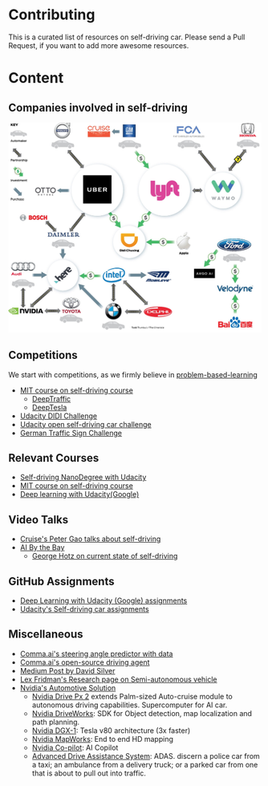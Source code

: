 # Contributing 
This is a curated list of resources on self-driving car. Please send a Pull Request, if you 
want to add more awesome resources. 

# Content
## Companies involved in self-driving
![self-driving-companies](self-driving-space.jpeg)

## Competitions
We start with competitions, as we firmly believe in 
[problem-based-learning](https://en.wikipedia.org/wiki/Problem-based_learning)
* [MIT course on self-driving course](http://selfdrivingcars.mit.edu/) 
   * [DeepTraffic](http://selfdrivingcars.mit.edu/deeptraffic/)
   * [DeepTesla](http://selfdrivingcars.mit.edu/deeptesla/)
* [Udacity DIDI Challenge](https://challenge.udacity.com/)
* [Udacity open self-driving car challenge](https://www.udacity.com/self-driving-car)
* [German Traffic Sign Challenge](https://inclass.kaggle.com/c/traffic-sign-recognition/data)

## Relevant Courses 
* [Self-driving NanoDegree with Udacity](https://www.udacity.com/course/self-driving-car-engineer-nanodegree--nd013)
* [MIT course on self-driving course](http://selfdrivingcars.mit.edu/)
* [Deep learning with Udacity(Google)](https://www.udacity.com/course/deep-learning--ud730)

## Video Talks 
* [Cruise's Peter Gao talks about self-driving](https://www.youtube.com/watch?v=s-8cYj_eh8E)
* [AI By the Bay](https://www.youtube.com/playlist?list=PLNESult6cnOk3Q8tjfSIWy49Fz37l0wZU)
    * [George Hotz on current state of self-driving](https://www.youtube.com/watch?v=IxuU5L2MEII)

## GitHub Assignments 
* [Deep Learning with Udacity (Google) assignments](https://github.com/rndbrtrnd/udacity-deep-learning) 
* [Udacity's Self-driving car assignments](https://github.com/jessicayung/self-driving-car-nd)

## Miscellaneous
* [Comma.ai's steering angle predictor with data](https://github.com/commaai/research)
* [Comma.ai's open-source driving agent](https://github.com/commaai/openpilot)
* [Medium Post by David Silver](https://medium.com/@dsilver829)
* [Lex Fridman's Research page on Semi-autonomous vehicle](http://lexfridman.com/)
* [Nvidia's Automotive Solution](http://www.nvidia.com/object/drive-px.html)
    * [Nvidia Drive Px 2]() extends Palm-sized Auto-cruise module to autonomous driving capabilities.
      Supercomputer for AI car. 
    * [Nvidia DriveWorks](): SDK for Object detection, map localization and path planning.
    * [Nvidia DGX-1](): Tesla v80 architecture (3x faster)
    * [Nvidia MapWorks](): End to end HD mapping
    * [Nvidia Co-pilot](): AI Copilot
    * [Advanced Drive Assistance System](): ADAS. discern a police car from a taxi; an ambulance from a delivery 
    truck; or a parked car from one that is about to pull out into traffic.
 